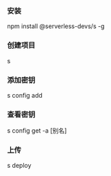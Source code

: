 ### 安装
  npm install @serverless-devs/s -g

### 创建项目
  s

### 添加密钥
  s config add

### 查看密钥
  s config get -a [别名]

### 上传
  s deploy